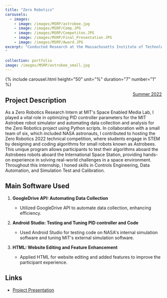 ```yaml
---
title: "Zero Robotics"
carousels:
  - images: 
    - image: /images/MSRP/astrobee.jpg
    - image: /images/MSRP/Comp.JPG
    - image: /images/MSRP/Competiton.JPG
    - image: /images/MSRP/Final_Presentation.JPG
    - image: /images/MSRP/Award.JPG
excerpt: "Conducted Research at the Massachusetts Institute of Technology collaborating closely with NASA astronaut engineers in a dynamic team to prepare for the annual national Zero Robotics Competition.
" 

collection: portfolio
image: /images/MSRP/astrobee_small.jpg
---
```

{% include carousel.html height="50" unit="%" duration="7" number="1" %}
<style>
  .date {
    float: right;
    text-decoration: underline;
  }
</style>
<span class="date">Summer 2022</span>

## Project Description


As a Zero Robotics Research Intern at MIT's Space Enabled Media Lab, I played a vital role in optimizing PID controller parameters for the MIT Astrobee robot simulator and automating data collection and analysis for the Zero Robotics project using Python scripts. In collaboration with a small team of six, which included NASA astronauts, I contributed to hosting the Zero Robotics 2022 technical competition, where students engage in STEM by designing and coding algorithms for small robots known as Astrobees. This unique program allows participants to test their algorithms aboard the Astrobees robots aboard the International Space Station, providing hands-on experience in solving real-world challenges in a space environment. Throughout this internship, I honed skills in Controls Engineering, Data Automation, and Simulation Test and Calibration.

## Main Software Used

1. **GoogleDrive API: Automating Data Collection**
   - Utilized GoogleDrive API to automate data collection, enhancing efficiency.

2. **Android Studio: Testing and Tuning PID controller and Code**
   - Used Android Studio for testing code on NASA's internal simulation software and tuning MIT's external simulation software.

3. **HTML: Website Editing and Feature Enhancement**
   - Applied HTML for website editing and added features to improve the participant experience.

## Links
- [Project Presentation](AstroBee.pdf)
